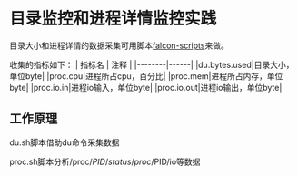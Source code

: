 <!-- toc -->


# 目录监控和进程详情监控实践

目录大小和进程详情的数据采集可用脚本[falcon-scripts](https://github.com/ZoneTong/falcon-scripts)来做。

收集的指标如下：
| 指标名 | 注释 |
|--------|------|
|du.bytes.used|目录大小，单位byte|
|proc.cpu|进程所占cpu，百分比|
|proc.mem|进程所占内存，单位byte|
|proc.io.in|进程io输入，单位byte|
|proc.io.out|进程io输出，单位byte|

## 工作原理

du.sh脚本借助du命令采集数据

proc.sh脚本分析/proc/$PID/status /proc/$PID/io等数据
